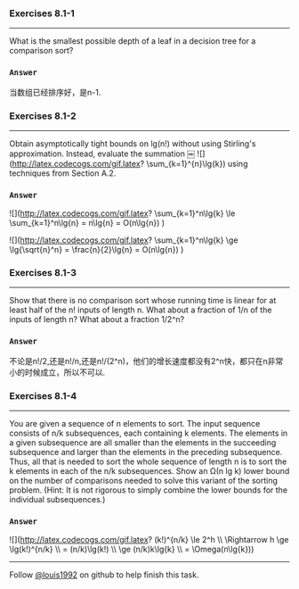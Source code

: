 ### Exercises 8.1-1
***
What is the smallest possible depth of a leaf in a decision tree for a comparison sort?

### `Answer`
当数组已经排序好，是n-1.


### Exercises 8.1-2
***
Obtain asymptotically tight bounds on lg(n!) without using Stirling's approximation. Instead, evaluate the summation ￼ 
![](http://latex.codecogs.com/gif.latex? \\sum_{k=1}^{n}\\lg{k})
using techniques from Section A.2.

### `Answer`
![](http://latex.codecogs.com/gif.latex?
\\sum_{k=1}^n\\lg{k} \\le \\sum_{k=1}^n\\lg{n} = n\\lg{n} = O\(n\\lg{n}\) )

![](http://latex.codecogs.com/gif.latex?
\\sum_{k=1}^n\\lg{k} \\ge \\lg{\\sqrt{n}^n} = \\frac{n}{2}\\lg{n} = O\(n\\lg{n}\) )

### Exercises 8.1-3
***
Show that there is no comparison sort whose running time is linear for at least half of the n! inputs of length n. What about a fraction of 1/n of the inputs of length n? What about a fraction 1/2^n?

### `Answer`
不论是n!/2,还是n!/n,还是n!/(2^n)，他们的增长速度都没有2^n快，都只在n非常小的时候成立，所以不可以.

### Exercises 8.1-4
***
You are given a sequence of n elements to sort. The input sequence consists of n/k subsequences, each containing k elements. The elements in a given subsequence are all smaller than the elements in the succeeding subsequence and larger than the elements in the preceding subsequence. Thus, all that is needed to sort the whole sequence of length n is to sort the k elements in each of the n/k subsequences. Show an Ω(n lg k) lower bound on the number of comparisons needed to solve this variant of the sorting problem. (Hint: It is not rigorous to simply combine the lower bounds for the individual subsequences.)

### `Answer`
![](http://latex.codecogs.com/gif.latex?
\(k!\)^{n/k} \\le 2^h \\\\
\\Rightarrow h \\ge \\lg\(k!\)^{n/k} \\\\
     =   \(n/k\)\lg\(k!\) \\\\
     \\ge \(n/k\)k\\lg{k} \\\\
     =   \\Omega\(n\\lg{k}\))

***
Follow [@louis1992](https://github.com/gzc) on github to help finish this task.

